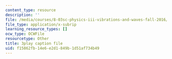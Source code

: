 ```yaml
---
content_type: resource
description: ''
file: /media/courses/8-03sc-physics-iii-vibrations-and-waves-fall-2016/f15862fb14e6e2d1849b1d51af734b49_FCFpaKcpuXQ.srt
file_type: application/x-subrip
learning_resource_types: []
ocw_type: OCWFile
resourcetype: Other
title: 3play caption file
uid: f15862fb-14e6-e2d1-849b-1d51af734b49
---
```

